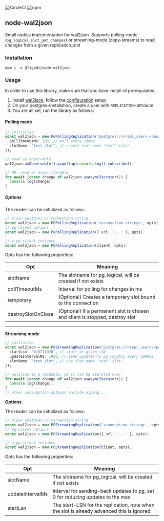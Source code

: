 ![CircleCI](https://img.shields.io/circleci/build/github/Figedi/node-wal2json)
![npm](https://img.shields.io/npm/v/@figedi/node-wal2json)

## node-wal2json

Small nodejs implementation for wal2json. Supports polling-mode (`pg_logical_slot_get_changes`) or streaming-mode (copy-streams) to read changes from a given replication_slot

### Installation

```
npm i -s @figedi/node-wal2json
```

### Usage

In order to use this library, make sure that you have install all prerequisites:
1. Install [wal2json](https://github.com/eulerto/wal2json), follow the [configuration](https://github.com/eulerto/wal2json#configuration) setup
2. On your postgres-installation, create a user with `REPLICATION`-attribute
3. You are all set, run the library as follows:

#### Polling mode

```typescript
// initialize
const wal2json = new PGPollingReplication("postgres://<repl_user>:<password>@<host>/<db>", {
  pollTimeoutMs: 100, // poll every 100ms
  slotName: "test_slot", // create slot-name 'test'-slot'
});

// read as observable
wal2json.asObservable().pipe(tap(console.log)).subscribe();

// OR: read as async iterable
for await (const change of wal2json.asAsyncIterator()) {
  console.log(change);
}
```

##### Options
The reader can be initialized as follows:
```typescript
// plain postgres://-connection-string
const wal2json = new PGPollingReplication('<connection-string>', opts);
// pg-client options
const wal2json = new PGPollingReplication({ url: '...' }, opts);

// a pg-client instance
const wal2json = new PGPollingReplication(client, opts);
```

Opts has the following properties:

| Opt  | Meaning |
| ------------- | ------------- |
| slotName  | The slotname for pg_logical, will be created if not exists  |
| pollTimeoutMs  | Interval for polling for changes in ms  |
| temporary  | (Optional) Creates a temporary slot bound to the connection  |
| destroySlotOnClose  | (Optional) If a permanent slot is chosen and client is stopped, destroy slot  |

-------

**Streaming mode**

```typescript
// initialize
const wal2json = new PGStreamingReplication("postgres://<repl_user>:<password>@<host>/<db>", {
  startLsn: "0/5711970", // start at given LSN
  updateIntervalMs: 1000, // send updates to pg roughly every 1000ms
  slotName: "test_slot", // use slot-name 'test'-slot'
});

// wal2json is a readable, so it can be iterated over
for await (const change of wal2json.asAsyncIterator()) {
  console.log(change);
}
// other consumption options include piping...
```

**Options**

The reader can be initialized as follows:
```typescript
// plain postgres://-connection-string
const wal2json = new PGStreamingReplication('<connection-string>', opts);
// pg-client options
const wal2json = new PGStreamingReplication({ url: '...' }, opts);

// a pg-client instance
const wal2json = new PGStreamingReplication(client, opts);
```

Opts has the following properties:

| Opt  | Meaning |
| ------------- | ------------- |
| slotName  | The slotname for pg_logical, will be created if not exists  |
| updateIntervalMs  | Interval for sending-back updates to pg, set 0 for reducing updates to the max  |
| startLsn  | The start-LSN for the replication, note when the slot is already advanced this is ignored  |

